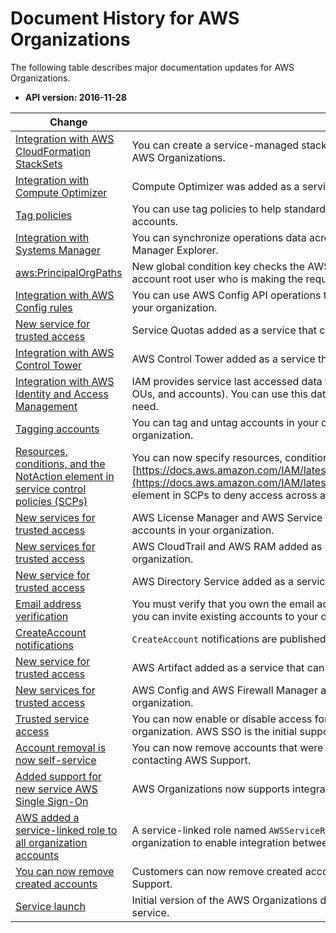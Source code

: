 # Document History for AWS Organizations<a name="document-history"></a>

The following table describes major documentation updates for AWS Organizations\.
+ **API version: 2016\-11\-28**

| Change | Description | Date | 
| --- |--- |--- |
| [Integration with AWS CloudFormation StackSets](https://docs.aws.amazon.com/AWSCloudFormation/latest/UserGuide/what-is-cfnstacksets.html) | You can create a service\-managed stack set to deploy stack instances to accounts managed by AWS Organizations\. | February 11, 2020 | 
| [Integration with Compute Optimizer](https://docs.aws.amazon.com/organizations/latest/userguide/orgs_integrated-services-list.html) | Compute Optimizer was added as a service that can work with accounts in your organization\. | February 4, 2020 | 
| [Tag policies](https://docs.aws.amazon.com/organizations/latest/userguide/orgs_manage_policies_tag-policies.html) | You can use tag policies to help standardize tags across resources in your organization's accounts\. | November 26, 2019 | 
| [Integration with Systems Manager](https://docs.aws.amazon.com/organizations/latest/userguide/orgs_integrated-services-list.html) | You can synchronize operations data across all AWS accounts in your organization in Systems Manager Explorer\. | November 26, 2019 | 
| [aws:PrincipalOrgPaths](https://docs.aws.amazon.com/organizations/latest/userguide/orgs_permissions_overview.html) | New global condition key checks the AWS Organizations path for the IAM user, IAM role, or AWS account root user who is making the request\.  | November 20, 2019 | 
| [Integration with AWS Config rules ](https://docs.aws.amazon.com/organizations/latest/userguide/orgs_integrated-services-list.html) | You can use AWS Config API operations to manage AWS Config rules across all AWS accounts in your organization\. | July 8, 2019 | 
| [New service for trusted access](https://docs.aws.amazon.com/organizations/latest/userguide/orgs_integrated-services-list.html) | Service Quotas added as a service that can work with the accounts in your organization\. | June 24, 2019 | 
| [Integration with AWS Control Tower](https://docs.aws.amazon.com/organizations/latest/userguide/orgs_integrated-services-list.html) | AWS Control Tower added as a service that can work with the accounts in your organization\. | June 24, 2019 | 
| [Integration with AWS Identity and Access Management](https://docs.aws.amazon.com/organizations/latest/userguide/orgs_manage_policies_scp.html) | IAM provides service last accessed data for your organization's entities \(the organization root, OUs, and accounts\)\. You can use this data to restrict access to only the AWS services that you need\. | June 20, 2019 | 
| [Tagging accounts](https://docs.aws.amazon.com/organizations/latest/userguide/orgs_tagging.html) | You can tag and untag accounts in your organization and view tags on an account in your organization\. | June 6, 2019 | 
| [Resources, conditions, and the NotAction element in service control policies \(SCPs\)](https://docs.aws.amazon.com/organizations/latest/userguide/orgs_manage_policies_scp.html) | You can now specify resources, conditions, and the [https://docs.aws.amazon.com/IAM/latest/UserGuide/reference_policies_elements_notaction.html](https://docs.aws.amazon.com/IAM/latest/UserGuide/reference_policies_elements_notaction.html) element in SCPs to deny access across accounts in your organization or organizational unit \(OU\)\.  | March 25, 2019 | 
| [New services for trusted access](https://docs.aws.amazon.com/organizations/latest/userguide/orgs_integrated-services-list.html) | AWS License Manager and AWS Service Catalog added as services that can work with the accounts in your organization\.  | December 21, 2018 | 
| [New services for trusted access](https://docs.aws.amazon.com/organizations/latest/userguide/orgs_integrated-services-list.html) | AWS CloudTrail and AWS RAM added as services that can work with the accounts in your organization\. | December 4, 2018 | 
| [New service for trusted access](https://docs.aws.amazon.com/organizations/latest/userguide/orgs_integrated-services-list.html) | AWS Directory Service added as a service that can work with the accounts in your organization\. | September 25, 2018 | 
| [Email address verification](https://docs.aws.amazon.com/organizations/latest/userguide/orgs_manage_create.html#about-email-verification) | You must verify that you own the email address that is associated with the master account before you can invite existing accounts to your organization\. | September 20, 2018 | 
| [CreateAccount notifications](https://docs.aws.amazon.com/organizations/latest/userguide/orgs_incident-response.html#Log-entries-create-account) | `CreateAccount` notifications are published to the master account's CloudTrail logs\. | June 28, 2018 | 
| [New service for trusted access](https://docs.aws.amazon.com/organizations/latest/userguide/orgs_integrated-services-list.html) | AWS Artifact added as a service that can work with the accounts in your organization\. | June 20, 2018 | 
| [New services for trusted access](https://docs.aws.amazon.com/organizations/latest/userguide/orgs_integrated-services-list.html) | AWS Config and AWS Firewall Manager added as services that can work with the accounts in your organization\. | April 18, 2018 | 
| [Trusted service access](https://docs.aws.amazon.com/organizations/latest/userguide/orgs_integrated-services-list.html) | You can now enable or disable access for select AWS services to work in the accounts in your organization\. AWS SSO is the initial supported trusted service\. | March 29, 2018 | 
| [Account removal is now self\-service](https://docs.aws.amazon.com/organizations/latest/userguide/orgs_manage_accounts_remove.html#orgs_manage_accounts_remove-from-master) | You can now remove accounts that were created from within AWS Organizations without contacting AWS Support\. | December 19, 2017 | 
| [Added support for new service AWS Single Sign\-On](https://docs.aws.amazon.com/singlesignon/latest/userguide/) | AWS Organizations now supports integration with AWS Single Sign\-On \(AWS SSO\)\. | December 7, 2017 | 
| [AWS added a service\-linked role to all organization accounts](https://docs.aws.amazon.com/organizations/latest/userguide/orgs_integrate_services.html#orgs_integrate_services-using_slrs) | A service\-linked role named `AWSServiceRoleForOrganizations` is added to all accounts in an organization to enable integration between AWS Organizations and other AWS services\. | October 11, 2017 | 
| [You can now remove created accounts](#document-history) | Customers can now remove created accounts from their organization, with help from AWS Support\. | June 15, 2017 | 
| [Service launch](https://docs.aws.amazon.com/organizations/latest/userguide/) | Initial version of the AWS Organizations documentation that accompanied the launch of the new service\. | February 17, 2017 | 